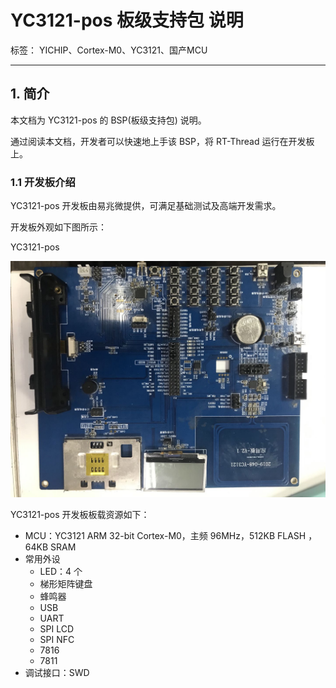 # YC3121-pos 板级支持包 说明

标签： YICHIP、Cortex-M0、YC3121、国产MCU

---

## 1. 简介

本文档为 YC3121-pos 的 BSP(板级支持包) 说明。

通过阅读本文档，开发者可以快速地上手该 BSP，将 RT-Thread 运行在开发板上。

### 1.1  开发板介绍

YC3121-pos 开发板由易兆微提供，可满足基础测试及高端开发需求。

开发板外观如下图所示：

YC3121-pos

![YC3121-pos](figures/YC3121-pos.jpg "YC3121-pos")

YC3121-pos 开发板板载资源如下：

- MCU：YC3121  ARM 32-bit Cortex-M0，主频 96MHz，512KB FLASH ，64KB SRAM
- 常用外设
  - LED：4 个
  - 梯形矩阵键盘
  - 蜂鸣器
  - USB
  - UART
  - SPI LCD
  - SPI NFC
  - 7816
  - 7811
- 调试接口：SWD
